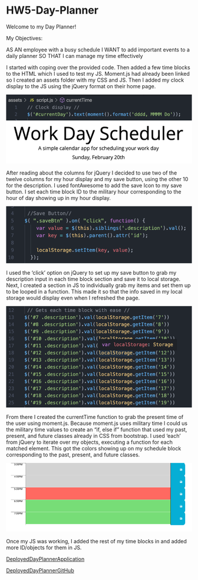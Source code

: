 # HW5-Day-Planner
Welcome to my Day Planner!

My Objectives:

AS AN employee with a busy schedule
I WANT to add important events to a daily planner
SO THAT I can manage my time effectively

I started with coping over the provided code. Then added a few time blocks to the HTML which I used to test my JS. Moment.js had already been linked so I created an assets folder with my CSS and JS. Then I added my clock display to the JS using the jQuery format on their home page.

![](./assets/pictures/clockdisplay.png)
![](./assets/pictures/clockdeployed.png)

After reading about the columns for jQuery I decided to use two of the twelve columns for my hour display and my save button, using the other 10 for the description. I used fontAwesome to add the save Icon to my save button. I set each time block ID to the military hour corresponding to the hour of day showing up in my hour display.

![](./assets/pictures/savebutton.png)

I used the ‘click’ option on jQuery to set up my save button to grab my description input in each time block section and save it to local storage. Next, I created a section in JS to individually grab my items and set them up to be looped in a function. This made it so that the info saved in my local storage would display even when I refreshed the page.

![](./assets/pictures/timeblockIDs.png)

From there I created the currentTime function to grab the present time of the user using moment.js. Because moment.js uses military time I could us the military time values to create an “if, else if” function that used my past, present, and future classes already in CSS from bootstrap. I used ‘each’ from jQuery to iterate over my objects, executing a function for each matched element. This got the colors showing up on my schedule block corresponding to the past, present, and future classes.

![](./assets/pictures/pastprsfutdeployed.png)

Once my JS was working, I added the rest of my time blocks in and added more ID/objects for them in JS. 

[DeployedDayPlannerApplication](https://taylor25et.github.io/HW5-Day-Planner/)

[DeployedDayPlannerGitHub](https://github.com/Taylor25et/HW5-Day-Planner)
